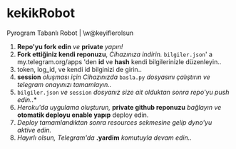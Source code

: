 # kekikRobot

Pyrogram Tabanlı Robot | \w@keyiflerolsun  

1.  **Repo'yu fork edin**  *ve*  **private**  *yapın!*
2.  **Fork ettiğiniz kendi reponuzu**, *Cihazınıza indirin.*  `bilgiler.json`' a my.telegram.org/apps 'den **id** ve **hash** kendi bilgilerinizle düzenleyin..
3.  token, log_id, ve kendi id bilginizi de girin..
4.  **session** *oluşması için Cihazınızda* `basla.py` *dosyasını çalıştırın ve telegram onayınızı tamamlayın..*
5. `bilgiler.json` *ve* `session` *dosyanız size ait olduktan sonra* *repo'yu push edin..**
6.  *Heroku'da uygulama oluşturun,* **private github reponuzu** *bağlayın ve* **otomatik deployu enable yapıp** deploy edin.
7.  *Deploy tamamlandıktan sonra resources sekmesine gelip dyno'yu aktive edin.*
8.  *Hayırlı olsun, Telegram'da*  **.yardim**  *komutuyla devam edin..*